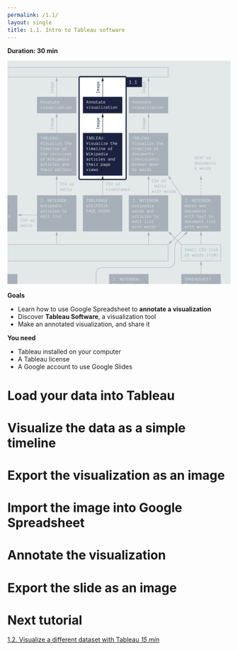 ```yaml
---
permalink: /1.1/
layout: single
title: 1.1. Intro to Tableau software
---
```


**Duration: 30 min**

[
	![Overview tuto 1.1](../assets/images/1-1.jpg)
](../assets/images/1-1.jpg)

**Goals**
* Learn how to use Google Spreadsheet to **annotate a visualization**
* Discover **Tableau Software**, a visualization tool
* Make an annotated visualization, and share it

**You need**
* Tableau installed on your computer
* A Tableau license
* A Google account to use Google Slides

# Load your data into Tableau

# Visualize the data as a simple timeline

# Export the visualization as an image

# Import the image into Google Spreadsheet

# Annotate the visualization

# Export the slide as an image

# Next tutorial

[1.2. Visualize a different dataset with Tableau *15 min*](../1.2/)
